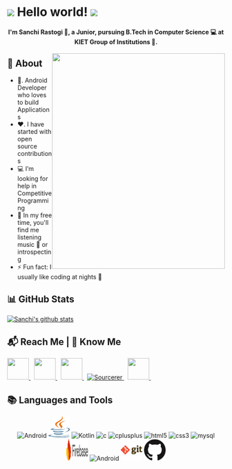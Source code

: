 # <img src="https://github.com/TheDudeThatCode/TheDudeThatCode/blob/master/Assets/Hi.gif" width="29px"> Hello world!&nbsp;<img src="https://github.com/TheDudeThatCode/TheDudeThatCode/blob/master/Assets/Earth.gif" width="24px">    
#### <p align="center">I'm Sanchi Rastogi 👧, a Junior, pursuing B.Tech in Computer Science 💻 at KIET Group of Institutions 🏫.</p>

<img align="right"  src="https://github.com/sanchi0204/sanchi0204/blob/master/Picture1.png" width="400px" height="500px"/>

## 🧐 About
- 📱. Android Developer who loves to build Applications 
- ❤️. I have started with open source contributions 
- 💻 I’m looking for help in Competitive Programming
- 🎨 In my free time, you'll find me listening music 🎵 or introspecting
- ⚡ Fun fact: I usually like coding at nights 🌙 

## 📊 GitHub Stats
[![Sanchi's github stats](https://github-readme-stats.vercel.app/api?username=sanchi0204&show_icons=true&count_private=true&hide=stars)](https://github.com/sanchi0204?tab=repositories)

## 📬 Reach Me | 💬 Know Me
<a href="https://twitter.com/SanchiRastogi1"> 
         <img  src="https://github.com/sanchi0204/sanchi0204/blob/master/icons8-twitter-48.png" width="50" height="50"/>
</a>&nbsp 
   <a href="https://www.linkedin.com/in/sanchirastogi/">
    <img src="https://github.com/sanchi0204/sanchi0204/blob/master/icons8-linkedin-48.png" width="50" height="50"/>
  </a>&nbsp
   <a href="mailto:sanchirastogi02@gmail.com"">
    <img src="https://github.com/sanchi0204/sanchi0204/blob/master/icons8-gmail-48.png" width="50" height="50"/> 
  </a>&nbsp        
  <a href="https://sourcerer.io/sanchi0204">
    <img src=https://user-images.githubusercontent.com/20287615/34189346-d426d4c2-e4ef-11e7-9da4-cc76a1ed111d.png alt="Sourcerer" width="40" height="40"/>
  </a>&nbsp
           <a href="https://linktr.ee/Sanchi_Rastogi">
    <img src="https://github.com/sanchi0204/sanchi0204/blob/master/icons8-linktree-48.png" width="50" height="50"/>
  </a>&nbsp

## 📚 Languages and Tools

<p align="center"><img src="https://raw.githubusercontent.com/gilbarbara/logos/master/logos/android-icon.svg" alt="Android" width="50" height="50"/> <img src="https://raw.githubusercontent.com/gilbarbara/logos/master/logos/java.svg" alt="Java" width="50" height="50"/> <img src="https://raw.githubusercontent.com/gilbarbara/logos/master/logos/kotlin.svg" alt="Kotlin" width="50" height="50"/>  <img src="https://devicons.github.io/devicon/devicon.git/icons/c/c-original.svg" alt="c" width="50" height="50"/> <img src="https://devicons.github.io/devicon/devicon.git/icons/cplusplus/cplusplus-original.svg" alt="cplusplus" width="50" height="50"/> <img src="https://devicons.github.io/devicon/devicon.git/icons/html5/html5-original-wordmark.svg" alt="html5" width="50" height="50"/> <img src="https://devicons.github.io/devicon/devicon.git/icons/css3/css3-original-wordmark.svg" alt="css3" width="50" height="50"/> <img src="https://devicons.github.io/devicon/devicon.git/icons/mysql/mysql-original-wordmark.svg" alt="mysql" width="50" height="50"/> <img src="https://raw.githubusercontent.com/gilbarbara/logos/master/logos/firebase.svg" alt="Firebase" width="50" height="50"/> <img src="https://raw.githubusercontent.com/gilbarbara/logos/master/logos/figma.svg" alt="Android" width="50" height="50"/> <img src="https://raw.githubusercontent.com/github/explore/80688e429a7d4ef2fca1e82350fe8e3517d3494d/topics/git/git.png" alt="Firebase" width="50" height="50"/> <img src="https://raw.githubusercontent.com/github/explore/78df643247d429f6cc873026c0622819ad797942/topics/github/github.png" alt="Android" width="50" height="50"/></p>




